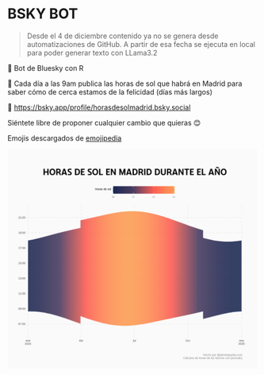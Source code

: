 # BSKY BOT
> Desde el 4 de diciembre contenido ya no se genera desde automatizaciones de GitHub.
> A partir de esa fecha se ejecuta en local para poder generar texto con LLama3.2

🤖 Bot de Bluesky con R

🌅 Cada día a las 9am publica las horas de sol que habrá en Madrid para saber cómo de cerca estamos de la felicidad (días más largos)

📱 https://bsky.app/profile/horasdesolmadrid.bsky.social

Siéntete libre de proponer cualquier cambio que quieras 😊

Emojis descargados de [emojipedia](https://emojipedia.org/)

<img src='hs_madrid.png' />

